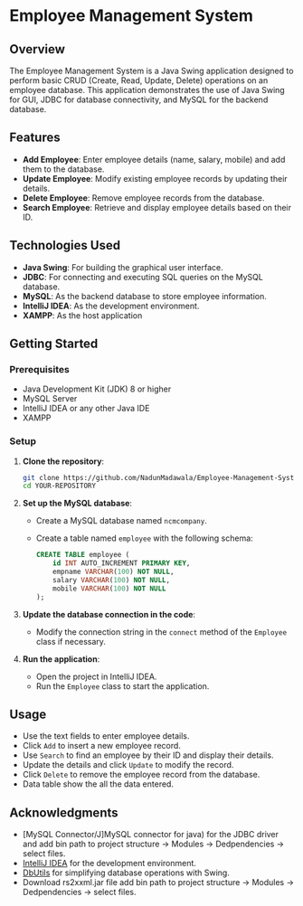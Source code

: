 # Employee Management System

## Overview

The Employee Management System is a Java Swing application designed to perform basic CRUD (Create, Read, Update, Delete) operations on an employee database. This application demonstrates the use of Java Swing for GUI, JDBC for database connectivity, and MySQL for the backend database.

## Features

- **Add Employee**: Enter employee details (name, salary, mobile) and add them to the database.
- **Update Employee**: Modify existing employee records by updating their details.
- **Delete Employee**: Remove employee records from the database.
- **Search Employee**: Retrieve and display employee details based on their ID.

## Technologies Used

- **Java Swing**: For building the graphical user interface.
- **JDBC**: For connecting and executing SQL queries on the MySQL database.
- **MySQL**: As the backend database to store employee information.
- **IntelliJ IDEA**: As the development environment.
- **XAMPP**: As the host application

## Getting Started

### Prerequisites

- Java Development Kit (JDK) 8 or higher
- MySQL Server
- IntelliJ IDEA or any other Java IDE
- XAMPP

### Setup

1. **Clone the repository**:

    ```bash
    git clone https://github.com/NadunMadawala/Employee-Management-System.git
    cd YOUR-REPOSITORY
    ```

2. **Set up the MySQL database**:
    - Create a MySQL database named `ncmcompany`.
    - Create a table named `employee` with the following schema:

        ```sql
        CREATE TABLE employee (
            id INT AUTO_INCREMENT PRIMARY KEY,
            empname VARCHAR(100) NOT NULL,
            salary VARCHAR(100) NOT NULL,
            mobile VARCHAR(100) NOT NULL
        );
        ```

3. **Update the database connection in the code**:
    - Modify the connection string in the `connect` method of the `Employee` class if necessary.

4. **Run the application**:
    - Open the project in IntelliJ IDEA.
    - Run the `Employee` class to start the application.

## Usage

- Use the text fields to enter employee details.
- Click `Add` to insert a new employee record.
- Use `Search` to find an employee by their ID and display their details.
- Update the details and click `Update` to modify the record.
- Click `Delete` to remove the employee record from the database.
- Data table show the all the data entered.



## Acknowledgments

- [MySQL Connector/J]MySQL connector for java) for the JDBC driver and add bin path to project structure -> Modules -> Dedpendencies -> select files.
- [IntelliJ IDEA](https://www.jetbrains.com/idea/) for the development environment.
- [DbUtils](http://swinglabs.org/DbUtils) for simplifying database operations with Swing.
- Download rs2xxml.jar file add bin path to project structure -> Modules -> Dedpendencies -> select files.
